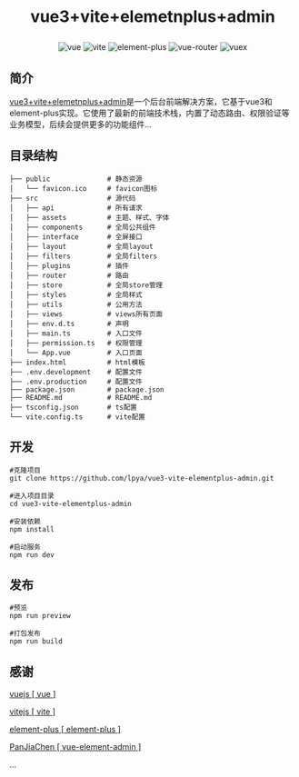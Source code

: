 <h1>
  <p align="center">
    vue3+vite+elemetnplus+admin
  </p>
</h1>

<p align="center">
  <img alt="vue" src="https://img.shields.io/badge/vue-v3.2.25-brightgreen" />
  <img alt="vite" src="https://img.shields.io/npm/v/vite?label=vite&logo=vite" />
  <img alt="element-plus" src="https://img.shields.io/npm/v/element-plus?label=element-plus" />
  <img alt="vue-router" src="https://img.shields.io/badge/vue--router-v4.0.12-green" />
  <img alt="vuex" src="https://img.shields.io/badge/vuex-v4.0.2-blue" />
</p>

## 简介

[vue3+vite+elemetnplus+admin](https://github.com/lpya/vue3-vite-elementplus-admin)是一个后台前端解决方案，它基于vue3和element-plus实现。它使用了最新的前端技术栈，内置了动态路由、权限验证等业务模型，后续会提供更多的功能组件...

## 目录结构

```
├── public              # 静态资源
│   └── favicon.ico     # favicon图标
├── src                 # 源代码
│   ├── api             # 所有请求
│   ├── assets          # 主题、样式、字体
│   ├── components      # 全局公共组件
│   ├── interface       # 全屏接口
│   ├── layout          # 全局layout
│   ├── filters         # 全局filters
│   ├── plugins         # 插件
│   ├── router          # 路由
│   ├── store           # 全局store管理
│   ├── styles          # 全局样式
│   ├── utils           # 公用方法
│   ├── views           # views所有页面
│   ├── env.d.ts        # 声明
│   ├── main.ts         # 入口文件
│   ├── permission.ts   # 权限管理
│   └── App.vue         # 入口页面
├── index.html          # html模板
├── .env.development    # 配置文件
├── .env.production     # 配置文件
├── package.json        # package.json 
├── README.md           # README.md
├── tsconfig.json       # ts配置
└── vite.config.ts      # vite配置
```
## 开发

```
#克隆项目
git clone https://github.com/lpya/vue3-vite-elementplus-admin.git

#进入项目目录
cd vue3-vite-elementplus-admin

#安装依赖
npm install

#启动服务
npm run dev

```
## 发布

```
#预览
npm run preview

#打包发布
npm run build
```

## 感谢

[vuejs [ vue ]](https://github.com/vuejs/vue)

[vitejs [ vite ]](https://github.com/vitejs/vite)

[element-plus [ element-plus ]](https://github.com/element-plus/element-plus)

[PanJiaChen [ vue-element-admin ]](https://github.com/PanJiaChen/vue-element-admin)

...
